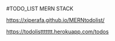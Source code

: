 #TODO_LIST MERN STACK 

https://xiperafa.github.io/MERNtodolist/

https://todolisttttttt.herokuapp.com/todos